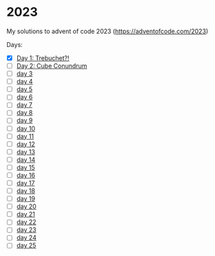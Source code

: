 # 2023

My solutions to advent of code 2023 (https://adventofcode.com/2023)

Days:
- [x] [Day 1: Trebuchet?!](https://adventofcode.com/2023/day/1)
- [ ] [Day 2: Cube Conundrum](https://adventofcode.com/2023/day/2)
- [ ] [day 3](https://adventofcode.com/2023/day/3)
- [ ] [day 4](https://adventofcode.com/2023/day/4)
- [ ] [day 5](https://adventofcode.com/2023/day/5)
- [ ] [day 6](https://adventofcode.com/2023/day/6)
- [ ] [day 7](https://adventofcode.com/2023/day/7)
- [ ] [day 8](https://adventofcode.com/2023/day/8)
- [ ] [day 9](https://adventofcode.com/2023/day/9)
- [ ] [day 10](https://adventofcode.com/2023/day/10)
- [ ] [day 11](https://adventofcode.com/2023/day/11)
- [ ] [day 12](https://adventofcode.com/2023/day/12)
- [ ] [day 13](https://adventofcode.com/2023/day/13)
- [ ] [day 14](https://adventofcode.com/2023/day/14)
- [ ] [day 15](https://adventofcode.com/2023/day/15)
- [ ] [day 16](https://adventofcode.com/2023/day/16)
- [ ] [day 17](https://adventofcode.com/2023/day/17)
- [ ] [day 18](https://adventofcode.com/2023/day/18)
- [ ] [day 19](https://adventofcode.com/2023/day/19)
- [ ] [day 20](https://adventofcode.com/2023/day/20)
- [ ] [day 21](https://adventofcode.com/2023/day/21)
- [ ] [day 22](https://adventofcode.com/2023/day/22)
- [ ] [day 23](https://adventofcode.com/2023/day/23)
- [ ] [day 24](https://adventofcode.com/2023/day/24)
- [ ] [day 25](https://adventofcode.com/2023/day/25)
